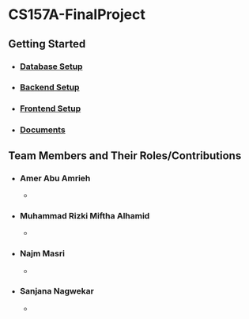 # CS157A-FinalProject

## Getting Started 
- ### [Database Setup](/database/)
- ### [Backend Setup](/backend/)
- ### [Frontend Setup](/frontend/)
- ### [Documents](/docs/)

## Team Members and Their Roles/Contributions
* ### Amer Abu Amrieh
  -
* ### Muhammad Rizki Miftha Alhamid
  -
* ### Najm Masri
  -
* ### Sanjana Nagwekar
  -
